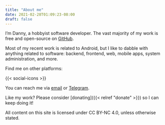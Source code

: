 ```yaml
---
title: "About me"
date: 2021-02-28T01:09:23-08:00
draft: false
---
```


I’m Danny, a hobbyist software developer. The vast majority of my work is free and open-source on [GitHub](https://github.com/kdrag0n).

Most of my recent work is related to Android, but I like to dabble with anything related to software: backend, frontend, web, mobile apps, system administration, and more.

Find me on other platforms:

{{< social-icons >}}

You can reach me via [email](mailto:hi+webabout@kdrag0n.dev) or [Telegram](https://t.me/kdrag0n).

Like my work? Please consider [donating]({{< relref "donate" >}}) so I can keep doing it!

All content on this site is licensed under CC BY-NC 4.0, unless otherwise stated.
